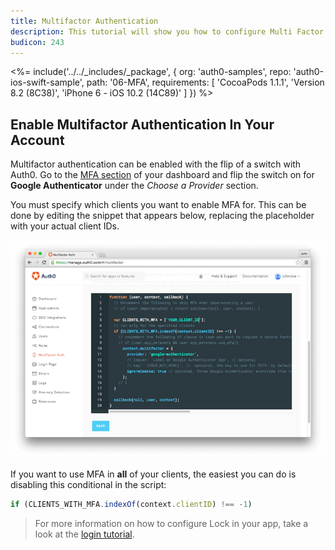 ```yaml
---
title: Multifactor Authentication
description: This tutorial will show you how to configure Multi Factor Authentication (MFA) via Google Authenticator in your app.
budicon: 243
---
```


<%= include('../../_includes/_package', {
  org: 'auth0-samples',
  repo: 'auth0-ios-swift-sample',
  path: '06-MFA',
  requirements: [
    'CocoaPods 1.1.1',
    'Version 8.2 (8C38)',
    'iPhone 6 - iOS 10.2 (14C89)'
  ]
}) %>

## Enable Multifactor Authentication In Your Account

Multifactor authentication can be enabled with the flip of a switch with Auth0. Go to the [MFA section](${manage_url}/#/multifactor) of your dashboard and flip the switch on for **Google Authenticator** under the *Choose a Provider* section.

You must specify which clients you want to enable MFA for. This can be done by editing the snippet that appears below, replacing the placeholder with your actual client IDs.

![MFA Rule Screenshot](/media/articles/mfa/mfa-native/mfa-native-02.png)

If you want to use MFA in **all** of your clients, the easiest you can do is disabling this conditional in the script:

```javascript
if (CLIENTS_WITH_MFA.indexOf(context.clientID) !== -1)
```

> For more information on how to configure Lock in your app, take a look at the [login tutorial](01-login).
